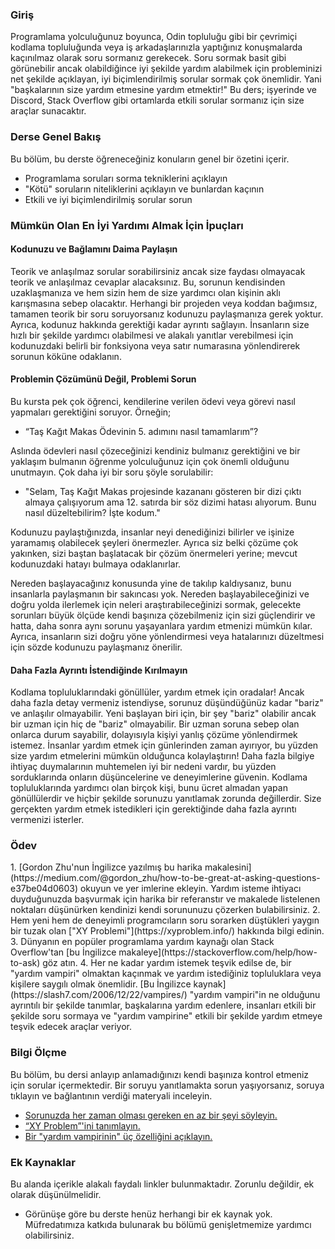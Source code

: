 ### Giriş

Programlama yolculuğunuz boyunca, Odin topluluğu gibi bir çevrimiçi kodlama topluluğunda veya iş arkadaşlarınızla yaptığınız konuşmalarda kaçınılmaz olarak soru sormanız gerekecek. Soru sormak basit gibi görünebilir ancak olabildiğince iyi şekilde yardım alabilmek için probleminizi net şekilde açıklayan, iyi biçimlendirilmiş sorular sormak çok önemlidir. Yani "başkalarının size yardım etmesine yardım etmektir!" Bu ders; işyerinde ve Discord, Stack Overflow gibi ortamlarda etkili sorular sormanız için size araçlar sunacaktır.

### Derse Genel Bakış

Bu bölüm, bu derste öğreneceğiniz konuların genel bir özetini içerir.
*   Programlama soruları sorma tekniklerini açıklayın
*   "Kötü" soruların niteliklerini açıklayın ve bunlardan kaçının
*   Etkili ve iyi biçimlendirilmiş sorular sorun

### Mümkün Olan En İyi Yardımı Almak İçin İpuçları

#### <span id="provide-code-knowledge-check">Kodunuzu ve Bağlamını Daima Paylaşın</span>

Teorik ve anlaşılmaz sorular sorabilirsiniz ancak size faydası olmayacak teorik ve anlaşılmaz cevaplar alacaksınız. Bu, sorunun kendisinden uzaklaşmanıza ve hem sizin hem de size yardımcı olan kişinin aklı karışmasına sebep olacaktır. Herhangi bir projeden veya koddan bağımsız, tamamen teorik bir soru soruyorsanız kodunuzu paylaşmanıza gerek yoktur. Ayrıca, kodunuz hakkında gerektiği kadar ayrıntı sağlayın. İnsanların size hızlı bir şekilde yardımcı olabilmesi ve alakalı yanıtlar verebilmesi için kodunuzdaki belirli bir fonksiyona veya satır numarasına yönlendirerek sorunun köküne odaklanın.

#### Problemin Çözümünü Değil, Problemi Sorun

Bu kursta pek çok öğrenci, kendilerine verilen ödevi veya görevi nasıl yapmaları gerektiğini soruyor. Örneğin;

- “Taş Kağıt Makas Ödevinin 5. adımını nasıl tamamlarım”?

Aslında ödevleri nasıl çözeceğinizi kendiniz bulmanız gerektiğini ve bir yaklaşım bulmanın öğrenme yolculuğunuz için çok önemli olduğunu unutmayın. Çok daha iyi bir soru şöyle sorulabilir:

- "Selam, Taş Kağıt Makas projesinde kazananı gösteren bir dizi çıktı almaya çalışıyorum ama 12. satırda bir söz dizimi hatası alıyorum. Bunu nasıl düzeltebilirim? İşte kodum."

Kodunuzu paylaştığınızda, insanlar neyi denediğinizi bilirler ve işinize yaramamış olabilecek şeyleri önermezler. Ayrıca siz belki çözüme çok yakınken, sizi baştan başlatacak bir çözüm önermeleri yerine; mevcut kodunuzdaki hatayı bulmaya odaklanırlar.

Nereden başlayacağınız konusunda yine de takılıp kaldıysanız, bunu insanlarla paylaşmanın bir sakıncası yok. Nereden başlayabileceğinizi ve doğru yolda ilerlemek için neleri araştırabileceğinizi sormak, gelecekte sorunları büyük ölçüde kendi başınıza çözebilmeniz için sizi güçlendirir ve hatta, daha sonra aynı sorunu yaşayanlara yardım etmenizi mümkün kılar. Ayrıca, insanların sizi doğru yöne yönlendirmesi veya hatalarınızı düzeltmesi için sözde kodunuzu paylaşmanız önerilir.

#### Daha Fazla Ayrıntı İstendiğinde Kırılmayın

Kodlama topluluklarındaki gönüllüler, yardım etmek için oradalar! Ancak daha fazla detay vermeniz istendiyse, sorunuz düşündüğünüz kadar "bariz" ve anlaşılır olmayabilir. Yeni başlayan biri için, bir şey "bariz" olabilir ancak bir uzman için hiç de "bariz" olmayabilir. Bir uzman soruna sebep olan onlarca durum sayabilir, dolayısıyla kişiyi yanlış çözüme yönlendirmek istemez. İnsanlar yardım etmek için günlerinden zaman ayırıyor, bu yüzden size yardım etmelerini mümkün olduğunca kolaylaştırın! Daha fazla bilgiye ihtiyaç duymalarının muhtemelen iyi bir nedeni vardır, bu yüzden sorduklarında onların düşüncelerine ve deneyimlerine güvenin. Kodlama topluluklarında yardımcı olan birçok kişi, bunu ücret almadan yapan gönüllülerdir ve hiçbir şekilde sorunuzu yanıtlamak zorunda değillerdir. Size gerçekten yardım etmek istedikleri için gerektiğinde daha fazla ayrıntı vermenizi isterler.

### Ödev

<div class="lesson-content__panel" markdown="1">
1.  [Gordon Zhu'nun İngilizce yazılmış bu harika makalesini](https://medium.com/@gordon_zhu/how-to-be-great-at-asking-questions-e37be04d0603) okuyun ve yer imlerine ekleyin. Yardım isteme ihtiyacı duyduğunuzda başvurmak için harika bir referanstır ve makalede listelenen noktaları düşünürken kendinizi kendi sorununuzu çözerken bulabilirsiniz.  
2.  Hem yeni hem de deneyimli programcıların soru sorarken düştükleri yaygın bir tuzak olan ["XY Problemi"](https://xyproblem.info/) hakkında bilgi edinin.  
3.  Dünyanın en popüler programlama yardım kaynağı olan Stack Overflow'tan [bu İngilizce makaleye](https://stackoverflow.com/help/how-to-ask) göz atın.  
4.  Her ne kadar yardım istemek teşvik edilse de, bir "yardım vampiri" olmaktan kaçınmak ve yardım istediğiniz topluluklara veya kişilere saygılı olmak önemlidir. [Bu İngilizce kaynak](https://slash7.com/2006/12/22/vampires/) "yardım vampiri"in ne olduğunu ayrıntılı bir şekilde tanımlar, başkalarına yardım edenlere, insanları etkili bir şekilde soru sormaya ve "yardım vampirine" etkili bir şekilde yardım etmeye teşvik edecek araçlar veriyor.  
</div>

### Bilgi Ölçme

Bu bölüm, bu dersi anlayıp anlamadığınızı kendi başınıza kontrol etmeniz için sorular içermektedir. Bir soruyu yanıtlamakta sorun yaşıyorsanız, soruya tıklayın ve bağlantının verdiği materyali inceleyin.

*   [Sorunuzda her zaman olması gereken en az bir şeyi söyleyin.](#provide-code-knowledge-check)
*   [“XY Problem”'ini tanımlayın.](https://xyproblem.info/)
*   [Bir "yardım vampirinin" üç özelliğini açıklayın.](https://slash7.com/2006/12/22/vampires/)

### Ek Kaynaklar

Bu alanda içerikle alakalı faydalı linkler bulunmaktadır. Zorunlu değildir, ek olarak düşünülmelidir.

* Görünüşe göre bu derste henüz herhangi bir ek kaynak yok. Müfredatımıza katkıda bulunarak bu bölümü genişletmemize yardımcı olabilirsiniz.